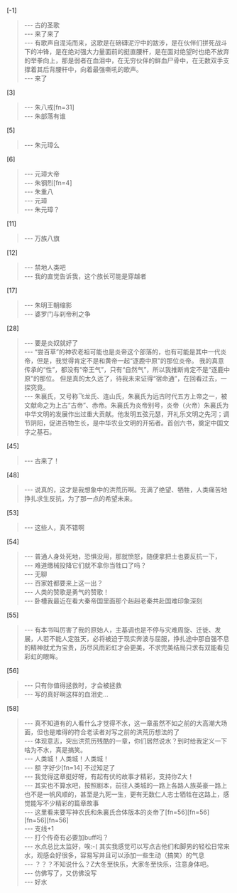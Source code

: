 
[-1] 
>--- 古的圣歌<br>
>--- 来了来了<br>
>--- 有歌声自混沌而来，这歌是在磅礴泥泞中的跋涉，是在伙伴们拼死战斗下的冲锋，是在绝对强大力量面前的挺直腰杆，是在面对绝望时也绝不放弃的举拳向上，那是弱者在血泪中，在无穷伙伴的鲜血尸骨中，在无数双手支撑着其后背腰杆中，向着最强嘶吼的歌声。<br>
>--- 来了<br>

[3] 
>--- 朱八戒[fn=31]<br>
>--- 朱部落有谁<br>

[5] 
>--- 朱元璋么<br>

[6] 
>--- 元璋大帝<br>
>--- 朱钢烈[fn=4]<br>
>--- 朱重八<br>
>--- 元璋<br>
>--- 朱元璋？<br>

[11] 
>--- 万族八旗<br>

[12] 
>--- 禁地人类吧<br>
>--- 我的直觉告诉我，这个族长可能是穿越者<br>

[17] 
>--- 朱明王朝缩影<br>
>--- 婆罗门与刹帝利之争<br>

[28] 
>--- 要是炎奴就好了<br>
>--- “尝百草”的神农老祖可能也是炎帝这个部落的，也有可能是其中一代炎帝，但是，我觉得肯定不是和黄帝一起“逐鹿中原”的那位炎帝。 我的真意传承的“性”，都没有“帝王气”，只有“自然气”，所以我推断肯定不是“逐鹿中原”的那位。         但是真的太久远了，待我未来证得“宿命通”，在回看过去，一探究竟。<br>
>--- 朱襄氏，又号称飞龙氏、连山氏，朱襄氏为远古时代五方上帝之一，被文献命之为上古“古帝”、赤帝。朱襄氏为炎帝别号，炎帝（火帝）朱襄氏为中华文明的发展作出过重大贡献。他发明五弦元瑟，开礼乐文明之先河；调节阴阳，促进百物生长，是中华农业文明的开拓者。首创六书，奠定中国文字之基石。<br>

[45] 
>--- 古来了！<br>

[48] 
>--- 说真的，这才是我想象中的洪荒历啊。充满了绝望、牺牲，人类痛苦地挣扎求生反抗，为了那一点的希望未来。<br>

[53] 
>--- 这些人，真不错啊<br>

[54] 
>--- 普通人身处死地，恐惧没用，那就愤怒，随便拿把土也要反抗一下，<br>
>--- 难道缴械投降它们就不拿你当牲口了吗？<br>
>--- 无聊<br>
>--- 百家姓都要来上这一出？<br>
>--- 人类的赞歌是勇气的赞歌！<br>
>--- 卧槽我最近在看大秦帝国里面那个赳赳老秦共赴国难印象深刻<br>

[55] 
>--- 有本书叫厉害了我的原始人，主基调也是不停与灾难周旋、迁徙、发展，人若不能人定胜天，必将被迫于现实奔波与屈服，挣扎途中那自强不息的精神就尤为宝贵，历尽风雨彩虹才会更美，不求完美结局只求有双能看见彩虹的眼眸。<br>

[56] 
>--- 只有你值得拯救时，才会被拯救<br>
>--- 写的真好啊这样的血泪史…<br>

[58] 
>--- 真不知道有的人看什么才觉得不水，这一章虽然不如之前的大高潮大场面，但也是难得的符合老读者对写之前的洪荒历想法的了<br>
>--- 体现意志，突出洪荒历残酷的一章，你们居然说水？到时给我定义一下啥为不水，真是搞笑。<br>
>--- 人类城！人类城！人类城！<br>
>--- 额 字好少[fn=14] 不过知足了<br>
>--- 我觉得这章挺好呀，有起有伏的故事才精彩，支持你Z大！<br>
>--- 其实也不算水吧，按照剧本，前往人类城的一路上各路人族英豪一路上也不是一帆风顺的，甚至是九死一生，更有无数仁人志士牺牲在这路上，感觉能写不少精彩的篇章故事<br>
>--- 这里看来要写神农氏和朱襄氏合体版本的炎帝了[fn=56][fn=56][fn=56][fn=56]<br>
>--- 支线+1<br>
>--- 打个传奇有必要加buff吗？<br>
>--- 水点总比太监好，唉:-(   其实我感觉可以写点古他们和脚男的轻松日常来水，观感会好很多，容易写并且可以添加一些生动（搞笑）的气息<br>
>--- ？？？不知说什么？Z大冬至快乐，大家冬至快乐，注意身体吧。<br>
>--- 仿佛写了，又仿佛没写<br>
>--- 好水<br>

